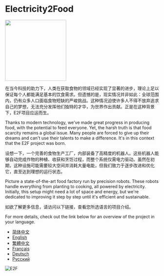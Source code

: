 # Electricity2Food

<img src="https://github.com/KL-RA/Electricity2Food/assets/19252069/67edd3be-34f5-47bf-9b48-f68a427a045a" width="200" height="200">


在当今科技的助力下，人类在获取食物的领域已经实现了显著的进步，理论上足以保证每个人都能满足基本的饮食需求。但遗憾的是，现实情况并非如此：全球范围内，仍有众多人口面临食物短缺的严峻挑战。这种情况迫使许多人不得不放弃追求自己的梦想，无法充分发挥他们独特的才华，为世界作出贡献。正是在这种背景下，E2F项目应运而生。

Thanks to modern technology, we've made great progress in producing food, with the potential to feed everyone. Yet, the harsh truth is that food scarcity remains a global issue. Many people are forced to give up their dreams and can't use their talents to make a difference. It's in this context that the E2F project was born.

设想一下，一个完善的食物生产工厂，内部装备了高精度的机器人。这些机器人能够自动完成作物的种植、收获和烹饪过程，而整个系统仅需电力驱动。虽然在初期，这种设施可能需要较大空间并消耗大量电能，但我们致力于逐步改进和优化它，直至达到理想的运行状态。

Picture a state-of-the-art food factory run by precision robots. These robots handle everything from planting to cooking, all powered by electricity. Initially, this setup might need a lot of space and energy, but we're dedicated to improving it step by step until it's efficient and sustainable.

如欲了解更多信息，请访问以下链接，查看您所选语言的项目介绍。

For more details, check out the link below for an overview of the project in your language.

* [简体中文](README.zh-CN.md)
* [English](README.en.md)
* [繁體中文](README.zh-2.md)
* [Français](README.fr.md)
* [Deutsch](README.de.md)
* [Русский](README.ru.md)

![E2F](https://github.com/KL-RA/Electricity2Food/assets/19252069/c4833c1a-732b-495c-a2d5-4a86a7616eaa)
